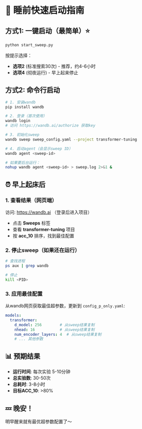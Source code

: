# 🌙 睡前快速启动指南

## 方式1: 一键启动（最简单）⭐

```bash
python start_sweep.py
```

按提示选择：
- **选项2** (标准搜索30次) - 推荐，约4-6小时
- **选项4** (彻夜运行) - 早上起来停止

## 方式2: 命令行启动

```bash
# 1. 安装wandb
pip install wandb

# 2. 登录（首次使用）
wandb login
# 访问 https://wandb.ai/authorize 获取key

# 3. 初始化sweep
wandb sweep sweep_config.yaml --project transformer-tuning

# 4. 启动agent（会显示sweep ID）
wandb agent <sweep-id>

# 如果要后台运行：
nohup wandb agent <sweep-id> > sweep.log 2>&1 &
```

## ⏰ 早上起床后

### 1. 查看结果（网页端）

访问: https://wandb.ai （登录后进入项目）

- 点击 **Sweeps** 标签
- 查看 **transformer-tuning** 项目
- 按 **acc_10** 排序，找到最佳配置

### 2. 停止sweep（如果还在运行）

```bash
# 查找进程
ps aux | grep wandb

# 停止
kill <PID>
```

### 3. 应用最佳配置

从wandb网页获取最佳超参数，更新到 `config_p_only.yaml`:

```yaml
models:
  transformer:
    d_model: 256        # 从sweep结果复制
    nhead: 16           # 从sweep结果复制
    num_encoder_layers: 4  # 从sweep结果复制
    # ... 其他参数
```

## 📊 预期结果

- **运行时间**: 每次实验 5-10分钟
- **总实验数**: 30-50次
- **总耗时**: 3-8小时
- **目标ACC_10**: >80%

## 💤 晚安！

明早醒来就有最优超参数配置了～
